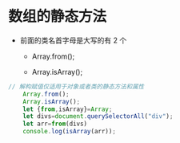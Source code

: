 # 数组的静态方法

- 前面的类名首字母是大写的有 2 个

  - Array.from();

  - Array.isArray();

````js
// 解构赋值仅适用于对象或者类的静态方法和属性
    Array.from();
    Array.isArray();
    let {from,isArray}=Array;
    let divs=document.querySelectorAll("div");
    let arr=from(divs)
    console.log(isArray(arr));
````
